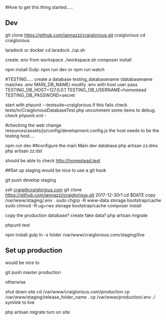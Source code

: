 #How to get this thing started.....

## Dev
git clone https://github.com/iannazzi/craiglorious.git craiglorious
cd craiglorious

laradock or docker
cd laradock
./up.sh

create .env
from workspace ./workspace.sh
composer install

npm install
Gulp:
npm run dev  or npm run watch

#TESTING.....
create a database testing_databasename (databasename matches .env MAIN_DB_NAME)
modify .env with host user pass 
TESTING_DB_HOST=127.0.0.1
TESTING_DB_USERNAME=homestead
TESTING_DB_PASSWORD=secret

start with 
phpunit --testsuite=craiglorious
if this fails check 
tests/in/CraigloriousDatabaseTest.php
uncomment some items to debug.
check phpunit.xml  - 
<env name="APP_ENV" value="testing"/>
<env name="DB_PREFIX" value="testing"/>

#checking the web
change resources/assets/js/config/development.config.js
the host needs to be the testing host....

npm run dev
##configure the main Main dev database
php artisan zz:dms
php artisan zz:dst

should be able to check
http://homestead.test

##Set up staging
would be nice to use a git hook

git push develop staging

ssh craig@craiglorious.com
git clone https://github.com/iannazzi/craiglorious.git 2017-12-30r1
cd $DATE
copy /var/www/staging/.env .
sudo chgrp -R www-data storage bootstrap/cache
sudo chmod -R ug+rwx storage bootstrap/cache
composer install

copy the production database?
create fake data?
php artisan migrate

phpunit test

npm install
gulp
ln -s folder /var/www/craiglorious.com/staging/live


## Set up production
would be nice to 

git push master production

otherwise

shut down site
cd /var/www/craiglorious.com/production
cp /var/www/staging/release_folder_name .
cp /var/www/production/.env ./
symlink to live

php artisan migrate
turn on site

